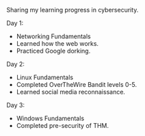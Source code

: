 Sharing my learning progress in cybersecurity.

Day 1: 
* Networking Fundamentals
* Learned how the web works.
* Practiced Google dorking.

Day 2: 
* Linux Fundamentals
* Completed OverTheWire Bandit levels 0-5.
* Learned social media reconnaissance.

Day 3:
* Windows Fundamentals
* Completed pre-security of THM.


